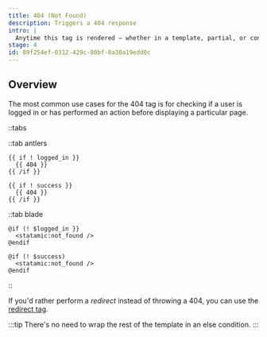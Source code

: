 ```yaml
---
title: 404 (Not Found)
description: Triggers a 404 response
intro: |
  Anytime this tag is rendered — whether in a template, partial, or content, Statamic will trigger a 404 status code and render your 404 template.
stage: 4
id: 89f254ef-0312-429c-80bf-0a30a19edd0c
---
```

## Overview

The most common use cases for the 404 tag is for checking if a user is logged in or has performed an action before displaying a particular page.

::tabs

::tab antlers
```antlers
{{ if ! logged_in }}
  {{ 404 }}
{{ /if }}

{{ if ! success }}
  {{ 404 }}
{{ /if }}
```

::tab blade
```blade
@if (! $logged_in }}
  <statamic:not_found />
@endif

@if (! $success)
  <statamic:not_found />
@endif
```
::

If you'd rather perform a _redirect_ instead of throwing a 404, you can use the [redirect tag](/tags/redirect).

:::tip
There's no need to wrap the rest of the template in an else condition.
:::

